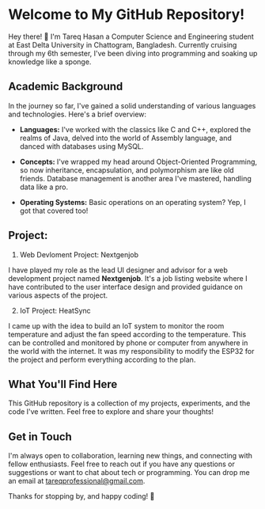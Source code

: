 # Welcome to My GitHub Repository!

Hey there! 👋 I'm Tareq Hasan a Computer Science and Engineering student at East Delta University in Chattogram, Bangladesh. Currently cruising through my 6th semester, I've been diving into programming and soaking up knowledge like a sponge.

## Academic Background

In the journey so far, I've gained a solid understanding of various languages and technologies. Here's a brief overview:

- **Languages:** I've worked with the classics like C and C++, explored the realms of Java, delved into the world of Assembly language, and danced with databases using MySQL.

- **Concepts:** I've wrapped my head around Object-Oriented Programming, so now inheritance, encapsulation, and polymorphism are like old friends. Database management is another area I've mastered, handling data like a pro.

- **Operating Systems:** Basic operations on an operating system? Yep, I got that covered too!

## Project: 
1. Web Devloment Project: Nextgenjob

I have played my role as the lead UI designer and advisor for a web development project named **Nextgenjob**. It's a job listing website where I have contributed to the user interface design and provided guidance on various aspects of the project.

2. IoT Project: HeatSync
   
I came up with the idea to build  an IoT system to monitor the room temperature and adjust the fan speed according to the temperature. This can be controlled and monitored by phone or computer from anywhere in the world with the internet. It was my responsibility to modify the ESP32 for the project and perform everything according to the plan.

## What You'll Find Here

This GitHub repository is a collection of my projects, experiments, and the code I've written. Feel free to explore and share your thoughts!


## Get in Touch

I'm always open to collaboration, learning new things, and connecting with fellow enthusiasts. Feel free to reach out if you have any questions or suggestions or want to chat about tech or programming. You can drop me an email at tareqprofessional@gmail.com.

Thanks for stopping by, and happy coding! 🚀
